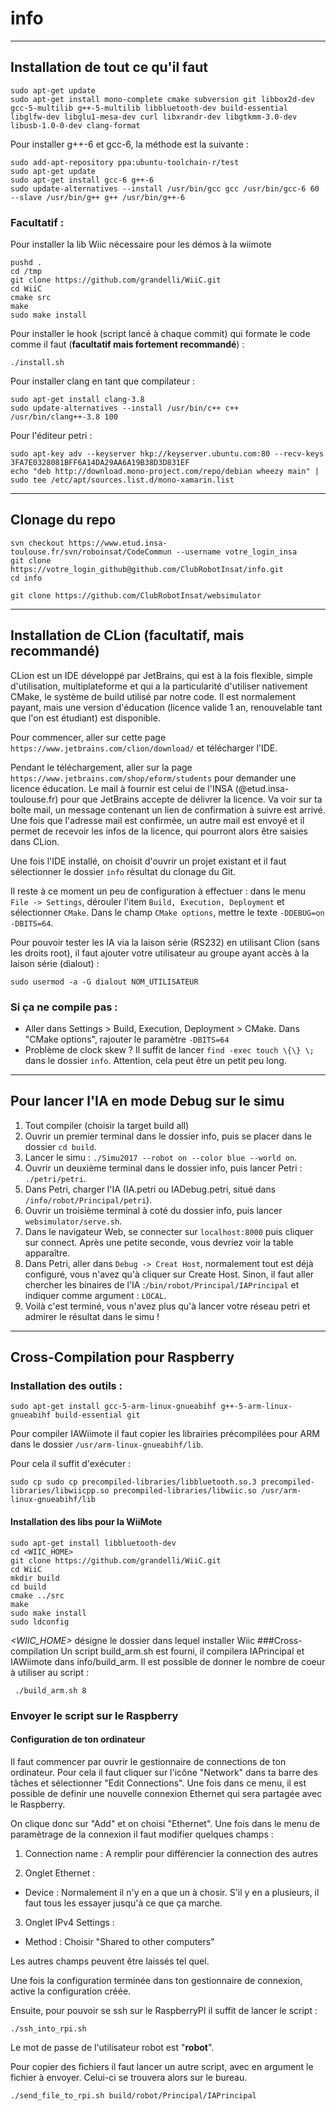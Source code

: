 # info
------------
Installation de tout ce qu'il faut
------------

```
sudo apt-get update
sudo apt-get install mono-complete cmake subversion git libbox2d-dev gcc-5-multilib g++-5-multilib libbluetooth-dev build-essential libglfw-dev libglu1-mesa-dev curl libxrandr-dev libgtkmm-3.0-dev libusb-1.0-0-dev clang-format

```



Pour installer g++-6 et gcc-6, la méthode est la suivante :

```
sudo add-apt-repository ppa:ubuntu-toolchain-r/test
sudo apt-get update
sudo apt-get install gcc-6 g++-6
sudo update-alternatives --install /usr/bin/gcc gcc /usr/bin/gcc-6 60 --slave /usr/bin/g++ g++ /usr/bin/g++-6
```

### Facultatif :
Pour installer la lib Wiic nécessaire pour les démos à la wiimote
```
pushd .
cd /tmp
git clone https://github.com/grandelli/WiiC.git
cd WiiC
cmake src
make
sudo make install
```
Pour installer le hook (script lancé à chaque commit) qui formate le code comme il faut (**facultatif mais fortement recommandé**) :
```
./install.sh
```

Pour installer clang en tant que compilateur :
```
sudo apt-get install clang-3.8
sudo update-alternatives --install /usr/bin/c++ c++ /usr/bin/clang++-3.8 100
```
Pour l'éditeur petri :
```
sudo apt-key adv --keyserver hkp://keyserver.ubuntu.com:80 --recv-keys 3FA7E0328081BFF6A14DA29AA6A19B38D3D831EF
echo "deb http://download.mono-project.com/repo/debian wheezy main" | sudo tee /etc/apt/sources.list.d/mono-xamarin.list
```
------------
Clonage du repo
------------
```
svn checkout https://www.etud.insa-toulouse.fr/svn/roboinsat/CodeCommun --username votre_login_insa
git clone https://votre_login_github@github.com/ClubRobotInsat/info.git
cd info

git clone https://github.com/ClubRobotInsat/websimulator
```

------------
Installation de CLion (facultatif, mais recommandé)
------------
CLion est un IDE développé par JetBrains, qui est à la fois flexible, simple d'utilisation, multiplateforme et qui a la particularité d'utiliser nativement CMake, le système de build utilisé par notre code.
Il est normalement payant, mais une version d'éducation (licence valide 1 an, renouvelable tant que l'on est étudiant) est disponible.

Pour commencer, aller sur cette page ```https://www.jetbrains.com/clion/download/``` et télécharger l'IDE.

Pendant le téléchargement, aller sur la page ```https://www.jetbrains.com/shop/eform/students``` pour demander une licence éducation.
Le mail à fournir est celui de l'INSA (@etud.insa-toulouse.fr) pour que JetBrains accepte de délivrer la licence. Va voir sur ta boîte mail, un message contenant un lien de confirmation à suivre est arrivé. Une fois que l'adresse mail est confirmée, un autre mail est envoyé et il permet de recevoir les infos de la licence, qui pourront alors être saisies dans CLion.

Une fois l'IDE installé, on choisit d'ouvrir un projet existant et il faut sélectionner le dossier ```info``` résultat du clonage du Git.

Il reste à ce moment un peu de configuration à effectuer : dans le menu ```File -> Settings```, dérouler l'item ```Build, Execution, Deployment``` et sélectionner ```CMake```.
Dans le champ ```CMake options```, mettre le texte ```-DDEBUG=on -DBITS=64```.

Pour pouvoir tester les IA via la laison série (RS232) en utilisant Clion (sans les droits root), il faut ajouter votre utilisateur au groupe ayant accès à la laison série (dialout) :
```
sudo usermod -a -G dialout NOM_UTILISATEUR
```

### Si ça ne compile pas : 
- Aller dans Settings > Build, Execution, Deployment > CMake. Dans "CMake options", rajouter le paramètre `-DBITS=64`
- Problème de clock skew ? Il suffit de lancer `find -exec touch \{\} \;` dans le dossier `info`. Attention, cela peut être un petit peu long.

--------------------------
Pour lancer l'IA en mode Debug sur le simu
--------------------------
1. Tout compiler (choisir la target build all)
2. Ouvrir un premier terminal dans le dossier info, puis se placer dans le dossier ```cd build```.
3. Lancer le simu : ```./Simu2017 --robot on --color blue --world on```.
4. Ouvrir un deuxième terminal dans le dossier info, puis lancer Petri : ```./petri/petri```.
5. Dans Petri, charger l'IA (IA.petri ou IADebug.petri, situé dans ```/info/robot/Principal/petri```).
6. Ouvrir un troisième terminal à coté du dossier info, puis lancer ```websimulator/serve.sh```.
7. Dans le navigateur Web, se connecter sur ```localhost:8000``` puis cliquer sur connect. Après une petite seconde, vous devriez voir la table apparaître.
8. Dans Petri, aller dans ```Debug -> Creat Host```, normalement tout est déjà configuré, vous n'avez qu'à cliquer sur Create Host. Sinon, il faut aller chercher les binaires de l'IA :```/bin/robot/Principal/IAPrincipal``` et indiquer comme argument : ```LOCAL```.
9. Voilà c'est terminé, vous n'avez plus qu'à lancer votre réseau petri et admirer le résultat dans le simu !

------------
Cross-Compilation pour Raspberry
------------
### Installation des outils :
```
sudo apt-get install gcc-5-arm-linux-gnueabihf g++-5-arm-linux-gnueabihf build-essential git
```
Pour compiler IAWiimote il faut copier les librairies précompilées pour ARM dans le dossier `/usr/arm-linux-gnueabihf/lib`.


Pour cela il suffit d'exécuter :
 
```sudo cp sudo cp precompiled-libraries/libbluetooth.so.3 precompiled-libraries/libwiicpp.so precompiled-libraries/libwiic.so /usr/arm-linux-gnueabihf/lib```
#### Installation des libs pour la WiiMote
```
sudo apt-get install libbluetooth-dev
cd <WIIC_HOME>
git clone https://github.com/grandelli/WiiC.git
cd WiiC
mkdir build
cd build
cmake ../src
make
sudo make install
sudo ldconfig
```

_<WIIC_HOME>_ désigne le dossier dans lequel installer Wiic
###Cross-compilation
Un script build_arm.sh est fourni, il compilera IAPrincipal et IAWiimote dans info/build_arm.
Il est possible de donner le nombre de coeur à utiliser au script :
```
 ./build_arm.sh 8
```

### Envoyer le script sur le Raspberry
#### Configuration de ton ordinateur
Il faut commencer par ouvrir le gestionnaire de connections de ton ordinateur. Pour cela il faut cliquer sur l'icône "Network" dans ta barre des tâches et sélectionner "Edit Connections". Une fois dans ce menu, il est possible de definir une nouvelle connexion Ethernet qui sera partagée avec le Raspberry.


On clique donc sur "Add" et on choisi "Ethernet".
Une fois dans le menu de paramètrage de la connexion il faut modifier quelques champs :


1. Connection name : A remplir pour différencier la connection des autres


2. Onglet Ethernet :


  * Device : Normalement il n'y en a que un à chosir.
  S'il y en a plusieurs, il faut tous les essayer jusqu'à ce que ça marche.

3. Onglet IPv4 Settings : 


  * Method : Choisir "Shared to other computers"



Les autres champs peuvent être laissés tel quel.

Une fois la configuration terminée dans ton gestionnaire de connexion, active la configuration créée.

Ensuite, pour pouvoir se ssh sur le RaspberryPI il suffit de lancer le script :
```
./ssh_into_rpi.sh
```
Le mot de passe de l'utilisateur robot est "**robot**".



Pour copier des fichiers il faut lancer un autre script, avec en argument le fichier à envoyer. Celui-ci se trouvera alors sur le bureau.
```
./send_file_to_rpi.sh build/robot/Principal/IAPrincipal
```
